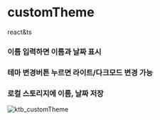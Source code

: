 # customTheme
react&amp;ts
### 이름 입력하면 이름과 날짜 표시
### 테마 변경버튼 누르면 라이트/다크모드 변경 가능
### 로컬 스토리지에 이름, 날짜 저장

![ktb_customTheme](https://github.com/mirlee0304/customTheme/assets/91879211/0c74b158-532e-4ed5-95b7-3605433507f3)
